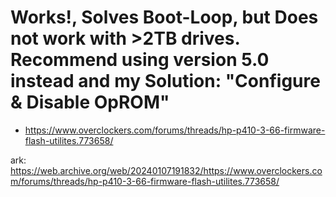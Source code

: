 # Works!, Solves Boot-Loop, but Does not work with >2TB drives. Recommend using version 5.0 instead and my Solution: "Configure & Disable OpROM"
- https://www.overclockers.com/forums/threads/hp-p410-3-66-firmware-flash-utilites.773658/

ark: https://web.archive.org/web/20240107191832/https://www.overclockers.com/forums/threads/hp-p410-3-66-firmware-flash-utilites.773658/
